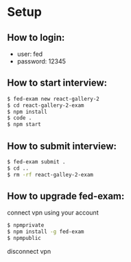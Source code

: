 # Setup

## How to login:
* user: fed
* password: 12345

## How to start interview:
```sh
$ fed-exam new react-gallery-2
$ cd react-gallery-2-exam
$ npm install
$ code .
$ npm start
```

## How to submit interview:
```sh
$ fed-exam submit .
$ cd ..
$ rm -rf react-galley-2-exam
```

## How to upgrade fed-exam:
connect vpn using your account
```sh
$ npmprivate
$ npm install -g fed-exam
$ npmpublic
```
disconnect vpn
